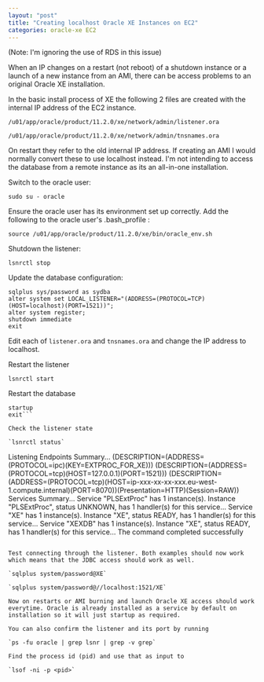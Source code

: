 ```yaml
---
layout: "post"
title: "Creating localhost Oracle XE Instances on EC2"
categories: oracle-xe EC2
---
```


(Note: I'm ignoring the use of RDS in this issue)

When an IP changes on a restart (not reboot) of a shutdown instance or a launch of a new instance from an AMI, there can be access problems to an original Oracle XE installation.

In the basic install process of XE the following 2 files are created with the internal IP address of the EC2 instance.

`/u01/app/oracle/product/11.2.0/xe/network/admin/listener.ora`

`/u01/app/oracle/product/11.2.0/xe/network/admin/tnsnames.ora`

On restart they refer to the old internal IP address. If creating an AMI I would normally convert these to use localhost instead. I'm not intending to access the database from a remote instance as its an all-in-one installation.

Switch to the oracle user:

`sudo su - oracle`

Ensure the oracle user has its environment set up correctly. Add the following to the oracle user's .bash_profile :

`source /u01/app/oracle/product/11.2.0/xe/bin/oracle_env.sh`

Shutdown the listener:

`lsnrctl stop`

Update the database configuration:

```
sqlplus sys/password as sydba 
alter system set LOCAL_LISTENER="(ADDRESS=(PROTOCOL=TCP)(HOST=localhost)(PORT=1521))"; 
alter system register; 
shutdown immediate 
exit
```

Edit each of `listener.ora` and `tnsnames.ora` and change the IP address to localhost.

Restart the listener

`lsnrctl start`

Restart the database

```sqlplus sys/password as sydba
startup
exit```

Check the listener state

`lsnrctl status`

```
Listening Endpoints Summary...
(DESCRIPTION=(ADDRESS=(PROTOCOL=ipc)(KEY=EXTPROC_FOR_XE)))
(DESCRIPTION=(ADDRESS=(PROTOCOL=tcp)(HOST=127.0.0.1)(PORT=1521)))
(DESCRIPTION=(ADDRESS=(PROTOCOL=tcp)(HOST=ip-xxx-xx-xx-xxx.eu-west-1.compute.internal)(PORT=8070))(Presentation=HTTP)(Session=RAW))
Services Summary...
Service "PLSExtProc" has 1 instance(s).
Instance "PLSExtProc", status UNKNOWN, has 1 handler(s) for this service...
Service "XE" has 1 instance(s).
Instance "XE", status READY, has 1 handler(s) for this service...
Service "XEXDB" has 1 instance(s).
Instance "XE", status READY, has 1 handler(s) for this service...
The command completed successfully
```

Test connecting through the listener. Both examples should now work which means that the JDBC access should work as well.

`sqlplus system/password@XE`

`sqlplus system/password@//localhost:1521/XE`

Now on restarts or AMI burning and launch Oracle XE access should work everytime. Oracle is already installed as a service by default on installation so it will just startup as required.

You can also confirm the listener and its port by running

`ps -fu oracle | grep lsnr | grep -v grep`

Find the process id (pid) and use that as input to

`lsof -ni -p <pid>`

